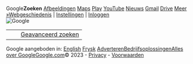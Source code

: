 
Google**Zoeken** [Afbeeldingen](http://www.google.nl/imghp?hl=nl&tab=wi) [Maps](http://maps.google.nl/maps?hl=nl&tab=wl) [Play](https://play.google.com/?hl=nl&tab=w8) [YouTube](https://www.youtube.com/?tab=w1) [Nieuws](https://news.google.com/?tab=wn) [Gmail](https://mail.google.com/mail/?tab=wm) [Drive](https://drive.google.com/?tab=wo) [Meer »](https://www.google.nl/intl/nl/about/products?tab=wh)[Webgeschiedenis](http://www.google.nl/history/optout?hl=nl) | [Instellingen](/preferences?hl=nl) | [Inloggen](https://accounts.google.com/ServiceLogin?hl=nl&passive=true&continue=http://www.google.co.uk/&ec=GAZAAQ)  
![Google](/images/branding/googlelogo/1x/googlelogo_white_background_color_272x92dp.png)  
  
|  |  |  |
| --- | --- | --- |
|  |  | [Geavanceerd zoeken](/advanced_search?hl=nl&authuser=0) |
  
Google aangeboden in: [English](http://www.google.co.uk/setprefs?sig=0_H_JJH6zHCZiPrE-tWpRdn0WN-kM%3D&hl=en&source=homepage&sa=X&ved=0ahUKEwjogvrfheD9AhVVxgIHHSi9BlAQ2ZgBCAU) [Frysk](http://www.google.co.uk/setprefs?sig=0_H_JJH6zHCZiPrE-tWpRdn0WN-kM%3D&hl=fy&source=homepage&sa=X&ved=0ahUKEwjogvrfheD9AhVVxgIHHSi9BlAQ2ZgBCAY) [Adverteren](/intl/nl/ads/)[Bedrijfsoplossingen](http://www.google.nl/intl/nl/services/)[Alles over Google](/intl/nl/about.html)[Google.com](http://www.google.co.uk/setprefdomain?prefdom=US&sig=64142697K_1yzP6_ywKobzkehqJNQRnchQ590%3D)© 2023 - [Privacy](/intl/nl/policies/privacy/) - [Voorwaarden](/intl/nl/policies/terms/)
 